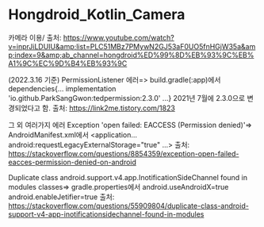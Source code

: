 # Hongdroid_Kotlin_Camera
카메라 이용/ 출처: https://www.youtube.com/watch?v=inprJiLDUIU&amp;list=PLC51MBz7PMywN2GJ53aF0UO5fnHGjW35a&amp;index=9&amp;ab_channel=hongdroid%ED%99%8D%EB%93%9C%EB%A1%9C%EC%9D%B4%EB%93%9C

(2022.3.16 기준) PermissionListener 에러=> 
build.gradle(:app)에서
dependencies{... implementation 'io.github.ParkSangGwon:tedpermission:2.3.0' ...}
2021년 7월에 2.3.0으로 변경되었다고 함.
출처: https://link2me.tistory.com/1823

그 외 여러가지 에러
Exception 'open failed: EACCESS (Permission denied)'=> 
AndroidManifest.xml에서
<application... android:requestLegacyExternalStorage="true" ...>
출처: https://stackoverflow.com/questions/8854359/exception-open-failed-eacces-permission-denied-on-android

Duplicate class android.support.v4.app.InotificationSideChannel found in modules classes=> 
gradle.properties에서
android.useAndroidX=true
android.enableJetifier=true
출처: https://stackoverflow.com/questions/55909804/duplicate-class-android-support-v4-app-inotificationsidechannel-found-in-modules
